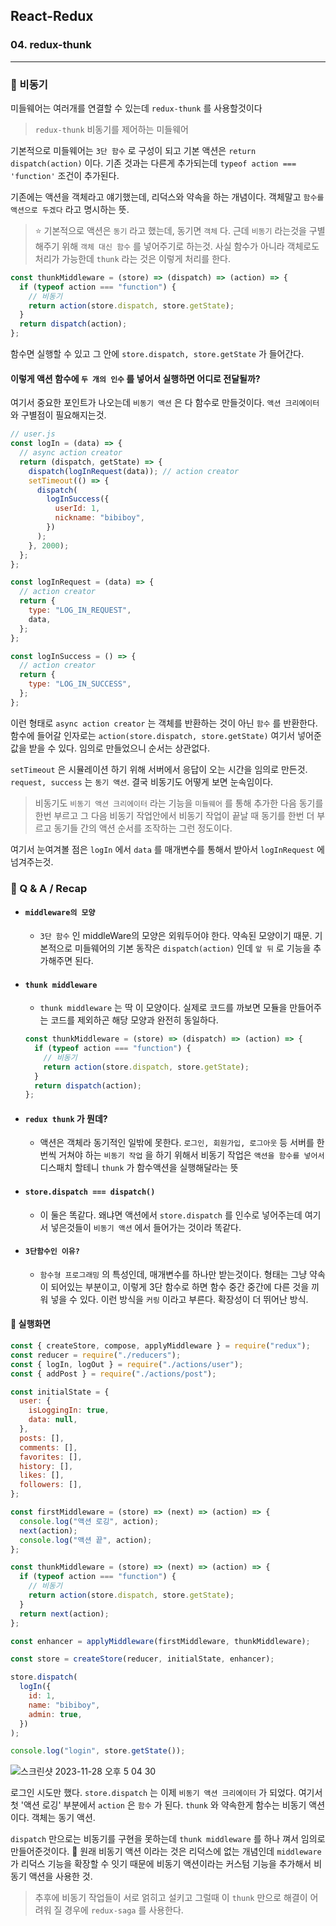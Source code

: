 ## React-Redux

### 04. redux-thunk

---

### 📌 비동기

미들웨어는 여러개를 연결할 수 있는데 `redux-thunk` 를 사용할것이다

> `redux-thunk`
> 비동기를 제어하는 미들웨어

기본적으로 미들웨어는 `3단 함수` 로 구성이 되고 기본 액션은 `return dispatch(action)` 이다.
기존 것과는 다른게 추가되는데 `typeof action === 'function'` 조건이 추가된다.

기존에는 액션을 객체라고 얘기했는데, 리덕스와 약속을 하는 개념이다. 객체말고 `함수를 액션으로 두겠다` 라고 명시하는 뜻.

> ⭐️ 기본적으로 액션은 `동기` 라고 했는데, 동기면 `객체` 다.
> 근데 `비동기` 라는것을 구별해주기 위해 `객체 대신 함수` 를 넣어주기로 하는것.
> 사실 함수가 아니라 객체로도 처리가 가능한데 `thunk` 라는 것은 이렇게 처리를 한다.

```js
const thunkMiddleware = (store) => (dispatch) => (action) => {
  if (typeof action === "function") {
    // 비동기
    return action(store.dispatch, store.getState);
  }
  return dispatch(action);
};
```

함수면 실행할 수 있고 그 안에 `store.dispatch, store.getState` 가 들어간다.

#### 이렇게 액션 함수에 `두 개의 인수` 를 넣어서 실행하면 어디로 전달될까?

여기서 중요한 포인트가 나오는데 `비동기 액션` 은 다 함수로 만들것이다. `액션 크리에이터` 와 구별점이 필요해지는것.

```js
// user.js
const logIn = (data) => {
  // async action creator
  return (dispatch, getState) => {
    dispatch(logInRequest(data)); // action creator
    setTimeout(() => {
      dispatch(
        logInSuccess({
          userId: 1,
          nickname: "bibiboy",
        })
      );
    }, 2000);
  };
};

const logInRequest = (data) => {
  // action creator
  return {
    type: "LOG_IN_REQUEST",
    data,
  };
};

const logInSuccess = () => {
  // action creator
  return {
    type: "LOG_IN_SUCCESS",
  };
};
```

이런 형태로 `async action creator` 는 객체를 반환하는 것이 아닌 `함수` 를 반환한다. 함수에 들어갈 인자로는 `action(store.dispatch, store.getState)` 여기서 넣어준 값을 받을 수 있다. 임의로 만들었으니 순서는 상관없다.

`setTimeout` 은 시뮬레이션 하기 위해 서버에서 응답이 오는 시간을 임의로 만든것. `request, success` 는 `동기 액션`. 결국 비동기도 어떻게 보면 눈속임이다.

> 비동기도 `비동기 액션 크리에이터` 라는 기능을 `미들웨어` 를 통해 추가한 다음 동기를 한번 부르고 그 다음 비동기 작업안에서 비동기 작업이 끝날 때 동기를 한번 더 부르고 동기들 간의 액션 순서를 조작하는 그런 정도이다.

여기서 눈여겨볼 점은 `logIn` 에서 `data` 를 매개변수를 통해서 받아서 `logInRequest` 에 넘겨주는것.

### 📌 Q & A / Recap

- #### `middleware의 모양`
  - `3단 함수` 인 middleWare의 모양은 외워두어야 한다. 약속된 모양이기 때문. 기본적으로 미들웨어의 기본 동작은 `dispatch(action)` 인데 `앞 뒤` 로 기능을 추가해주면 된다.
- #### `thunk middleware`
  - `thunk middleware` 는 딱 이 모양이다. 실제로 코드를 까보면 모듈을 만들어주는 코드를 제외하곤 해당 모양과 완전히 동일하다.
  ```js
  const thunkMiddleware = (store) => (dispatch) => (action) => {
    if (typeof action === "function") {
      // 비동기
      return action(store.dispatch, store.getState);
    }
    return dispatch(action);
  };
  ```
- #### `redux thunk` 가 뭔데?
  - 액션은 객체라 동기적인 일밖에 못한다. `로그인, 회원가입, 로그아웃` 등 서버를 한번씩 거쳐야 하는 `비동기 작업` 을 하기 위해서 비동기 작업은 `액션을 함수를 넣어서` 디스패치 할테니 `thunk` 가 함수액션을 실행해달라는 뜻
- #### `store.dispatch === dispatch()`

  - 이 둘은 똑같다. 왜냐면 액션에서 `store.dispatch` 를 인수로 넣어주는데 여기서 넣은것들이 `비동기 액션` 에서 들어가는 것이라 똑같다.

- #### `3단함수인 이유?`
  - `함수형 프로그래밍` 의 특성인데, 매개변수를 하나만 받는것이다. 형태는 그냥 약속이 되어있는 부분이고, 이렇게 3단 함수로 하면 함수 중간 중간에 다른 것을 끼워 넣을 수 있다. 이런 방식을 `커링` 이라고 부른다. 확장성이 더 뛰어난 방식.

#### 📍 실행화면

```js
const { createStore, compose, applyMiddleware } = require("redux");
const reducer = require("./reducers");
const { logIn, logOut } = require("./actions/user");
const { addPost } = require("./actions/post");

const initialState = {
  user: {
    isLoggingIn: true,
    data: null,
  },
  posts: [],
  comments: [],
  favorites: [],
  history: [],
  likes: [],
  followers: [],
};

const firstMiddleware = (store) => (next) => (action) => {
  console.log("액션 로깅", action);
  next(action);
  console.log("액션 끝", action);
};

const thunkMiddleware = (store) => (next) => (action) => {
  if (typeof action === "function") {
    // 비동기
    return action(store.dispatch, store.getState);
  }
  return next(action);
};

const enhancer = applyMiddleware(firstMiddleware, thunkMiddleware);

const store = createStore(reducer, initialState, enhancer);

store.dispatch(
  logIn({
    id: 1,
    name: "bibiboy",
    admin: true,
  })
);

console.log("login", store.getState());
```

![스크린샷 2023-11-28 오후 5 04 30](https://github.com/chromeheartz/TIL/assets/95161113/3b55e1e2-bf73-441b-874e-d047dc4a8ec8)

로그인 시도만 했다.
`store.dispatch` 는 이제 `비동기 액션 크리에이터` 가 되었다.
여기서 첫 '액션 로깅' 부분에서 `action` 은 `함수` 가 된다.
`thunk` 와 약속한게 함수는 비동기 액션이다. 객체는 동기 액션.

`dispatch` 만으로는 비동기를 구현을 못하는데 `thunk middleware` 를 하나 껴서 임의로 만들어준것이다.
📍 원래 비동기 액션 이라는 것은 리덕스에 없는 개념인데 `middleware` 가 리덕스 기능을 확장할 수 잇기 때문에 비동기 액션이라는 커스텀 기능을 추가해서 비동기 액션을 사용한 것.

> 추후에 비동기 작업들이 서로 얽히고 설키고 그럴때 이 `thunk` 만으로 해결이 어려워 질 경우에 `redux-saga` 를 사용한다.
